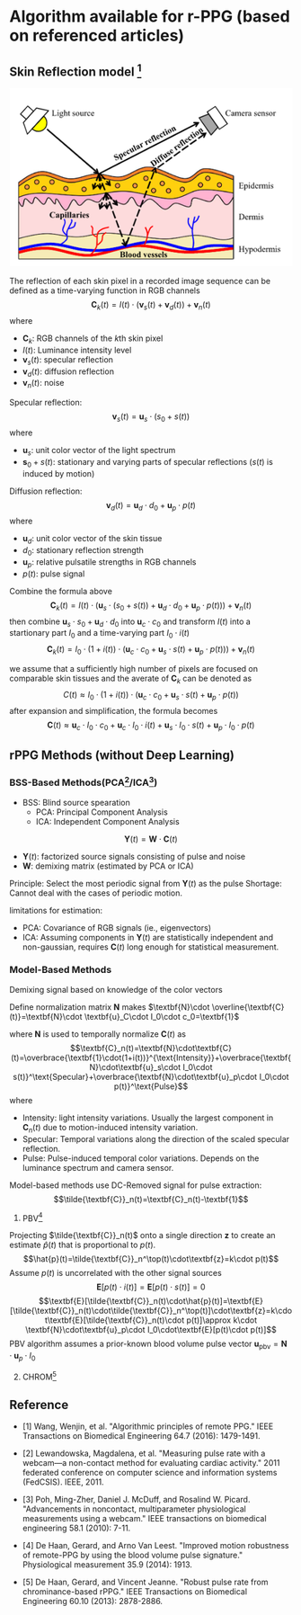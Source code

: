 # Algorithm available for r-PPG (based on referenced articles)

## Skin Reflection model [<sup>1</sup>](#refer-anchor-1)

![rPPG_model](.\rPPG_model.png)

The reflection of each skin pixel in a recorded image sequence can be defined as a time-varying function in RGB channels
$$\textbf{C}_k(t)=I(t)\cdot(\textbf{v}_s(t)+\textbf{v}_d(t))+\textbf{v}_n(t)$$
where

+ $\textbf{C}_k$: RGB channels of the $k$th skin pixel
+ $I(t)$: Luminance intensity level
+ $\textbf{v}_s(t)$: specular reflection
+ $\textbf{v}_d(t)$: diffusion reflection
+ $\textbf{v}_n(t)$: noise

Specular reflection:
$$\textbf{v}_s(t)=\textbf{u}_s\cdot(s_0+s(t))$$
where

+ $\textbf{u}_s$: unit color vector of the light spectrum
+ $\textbf{s}_0+s(t)$: stationary and varying parts of specular reflections ($s(t)$ is induced by motion)

Diffusion reflection:
$$\textbf{v}_d(t)=\textbf{u}_d\cdot d_0+\textbf{u}_p\cdot p(t)$$
where

+ $\textbf{u}_d$: unit color vector of the skin tissue
+ $d_0$: stationary reflection strength
+ $\textbf{u}_p$: relative pulsatile strengths in RGB channels
+ $p(t)$: pulse signal

Combine the formula above
$$\textbf{C}_k(t)=I(t)\cdot(\textbf{u}_s\cdot(s_0+s(t))+\textbf{u}_d\cdot d_0+\textbf{u}_p\cdot p(t)))+\textbf{v}_n(t)$$
then combine $\textbf{u}_s\cdot s_0 +\textbf{u}_d\cdot d_0$ into $\textbf{u}_c\cdot c_0$ and transform $I(t)$ into a startionary part $I_0$ and a time-varying part $I_0\cdot i(t)$
$$\textbf{C}_k(t)=I_0\cdot(1+i(t))\cdot(\textbf{u}_c\cdot c_0+\textbf{u}_s\cdot s(t)+\textbf{u}_p\cdot p(t)))+\textbf{v}_n(t)$$

we assume that a sufficiently high number of pixels are focused on comparable skin tissues and the averate of $\textbf{C}_k$ can be denoted as
$$C(t)\approx I_0\cdot(1+i(t))\cdot(\textbf{u}_c\cdot c_0+\textbf{u}_s\cdot s(t)+ \textbf{u}_p\cdot p(t))$$
after expansion and simplification, the formula becomes
$$\textbf{C}(t)\approx\textbf{u}_c\cdot I_0\cdot c_0+\textbf{u}_c\cdot I_0\cdot i(t)+\textbf{u}_s\cdot I_0\cdot s(t)+\textbf{u}_p\cdot I_0\cdot p(t)$$

## rPPG Methods (without Deep Learning)

### BSS-Based Methods(PCA[<sup>2</sup>](#refer-anchor-2)/ICA[<sup>3</sup>](#refer-anchor-3))

+ BSS: Blind source spearation
  + PCA: Principal Component Analysis
  + ICA: Independent Component Analysis

$$\textbf{Y}(t)=\textbf{W}\cdot \textbf{C}(t)$$

+ $\textbf{Y}(t)$: factorized source signals consisting of pulse and noise
+ $\textbf{W}$: demixing matrix (estimated by PCA or ICA)

Principle: Select the most periodic signal from $\textbf{Y}(t)$ as the pulse
Shortage: Cannot deal with the cases of periodic motion.

limitations for estimation:

+ PCA: Covariance of RGB signals (ie., eigenvectors)
+ ICA: Assuming components in $\textbf{Y}(t)$ are statistically independent and non-gaussian, requires $\textbf{C}(t)$ long enough for statistical measurement.

### Model-Based Methods

Demixing signal based on knowledge of the color vectors

Define normalization matrix $\textbf{N}$ makes $\textbf{N}\cdot \overline{\textbf{C}(t)}=\textbf{N}\cdot \textbf{u}_C\cdot I_0\cdot c_0=\textbf{1}$

where $\textbf{N}$ is used to temporally normalize $\textbf{C}(t)$ as
$$\textbf{C}_n(t)=\textbf{N}\cdot\textbf{C}(t)=\overbrace{\textbf{1}\cdot(1+i(t))}^{\text{Intensity}}+\overbrace{\textbf{N}\cdot\textbf{u}_s\cdot I_0\cdot s(t)}^\text{Specular}+\overbrace{\textbf{N}\cdot\textbf{u}_p\cdot I_0\cdot p(t)}^\text{Pulse}$$
where

+ Intensity: light intensity variations. Usually the largest component in $\textbf{C}_n(t)$ due to motion-induced intensity variation.
+ Specular: Temporal variations along the direction of the scaled specular reflection.
+ Pulse: Pulse-induced temporal color variations. Depends on the luminance spectrum and camera sensor.

Model-based methods use DC-Removed signal for pulse extraction: 
$$\tilde{\textbf{C}}_n(t)=\textbf{C}_n(t)-\textbf{1}$$

1. PBV[<sup>4</sup>](#refer-anchor-4)

Projecting $\tilde{\textbf{C}}_n(t)$ onto a single direction $\textbf{z}$ to create an estimate $\hat{p}(t)$ that is proportional to $p(t)$.
$$\hat{p}(t)=\tilde{\textbf{C}}_n^\top(t)\cdot\textbf{z}=k\cdot p(t)$$
Assume $p(t)$ is uncorrelated with the other signal sources 
$$\textbf{E}[p(t)\cdot i(t)]=\textbf{E}[p(t)\cdot s(t)]=0$$
$$\textbf{E}[\tilde{\textbf{C}}_n(t)\cdot\hat{p}(t)]=\textbf{E}[\tilde{\textbf{C}}_n(t)\cdot\tilde{\textbf{C}}_n^\top(t)]\cdot\textbf{z}=k\cdot\textbf{E}[\tilde{\textbf{C}}_n(t)\cdot p(t)]\approx k\cdot \textbf{N}\cdot\textbf{u}_p\cdot I_0\cdot\textbf{E}[p(t)\cdot p(t)]$$
PBV algorithm assumes a prior-known blood volume pulse vector $\textbf{u}_{\text{pbv}}=\textbf{N}\cdot\textbf{u}_p\cdot I_0$




2. CHROM[<sup>5</sup>](#refer-anchor-5)



## Reference

<div id="refer-anchor-1"></div>

+ [1] Wang, Wenjin, et al. "Algorithmic principles of remote PPG." IEEE Transactions on Biomedical Engineering 64.7 (2016): 1479-1491.

<div id="refer-anchor-2"></div>

+ [2] Lewandowska, Magdalena, et al. "Measuring pulse rate with a webcam—a non-contact method for evaluating cardiac activity." 2011 federated conference on computer science and information systems (FedCSIS). IEEE, 2011.

<div id="refer-anchor-3"></div>

+ [3] Poh, Ming-Zher, Daniel J. McDuff, and Rosalind W. Picard. "Advancements in noncontact, multiparameter physiological measurements using a webcam." IEEE transactions on biomedical engineering 58.1 (2010): 7-11.

<div id="refer-anchor-4"></div>

+ [4] De Haan, Gerard, and Arno Van Leest. "Improved motion robustness of remote-PPG by using the blood volume pulse signature." Physiological measurement 35.9 (2014): 1913.

<div id="refer-anchor-5"></div>

+ [5] De Haan, Gerard, and Vincent Jeanne. "Robust pulse rate from chrominance-based rPPG." IEEE Transactions on Biomedical Engineering 60.10 (2013): 2878-2886.